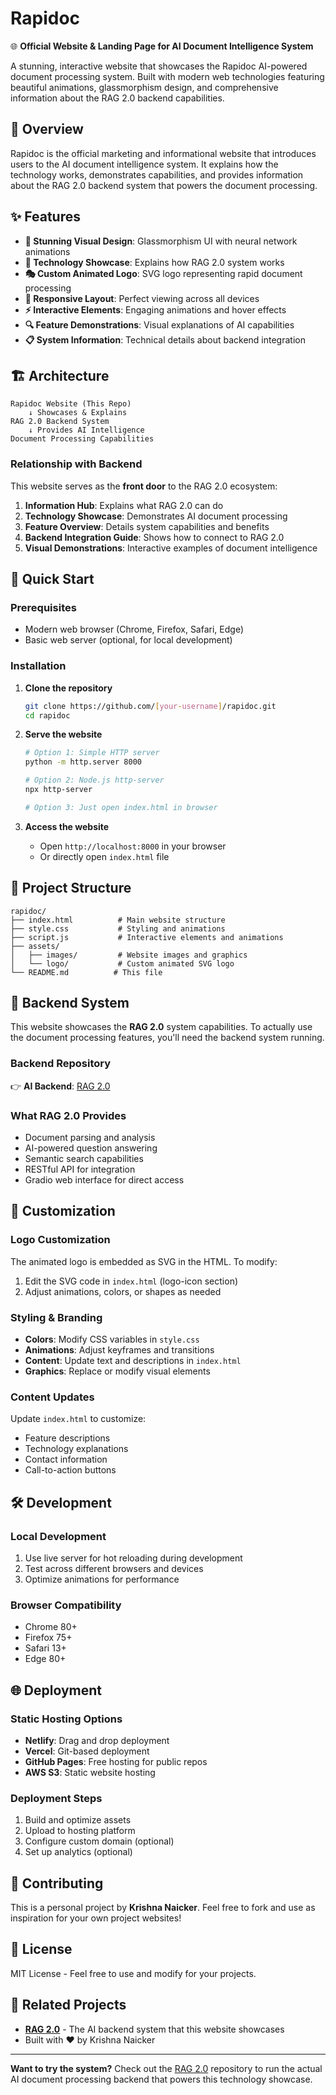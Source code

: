 # Rapidoc

🌐 **Official Website & Landing Page for AI Document Intelligence System**

A stunning, interactive website that showcases the Rapidoc AI-powered document processing system. Built with modern web technologies featuring beautiful animations, glassmorphism design, and comprehensive information about the RAG 2.0 backend capabilities.

## 🎯 Overview

Rapidoc is the official marketing and informational website that introduces users to the AI document intelligence system. It explains how the technology works, demonstrates capabilities, and provides information about the RAG 2.0 backend system that powers the document processing.

## ✨ Features

- **🎨 Stunning Visual Design**: Glassmorphism UI with neural network animations
- **📖 Technology Showcase**: Explains how RAG 2.0 system works
- **🎭 Custom Animated Logo**: SVG logo representing rapid document processing
- **📱 Responsive Layout**: Perfect viewing across all devices
- **⚡ Interactive Elements**: Engaging animations and hover effects
- **🔍 Feature Demonstrations**: Visual explanations of AI capabilities
- **📋 System Information**: Technical details about backend integration

## 🏗️ Architecture

```
Rapidoc Website (This Repo)
    ↓ Showcases & Explains
RAG 2.0 Backend System
    ↓ Provides AI Intelligence
Document Processing Capabilities
```

### Relationship with Backend

This website serves as the **front door** to the RAG 2.0 ecosystem:

1. **Information Hub**: Explains what RAG 2.0 can do
2. **Technology Showcase**: Demonstrates AI document processing
3. **Feature Overview**: Details system capabilities and benefits
4. **Backend Integration Guide**: Shows how to connect to RAG 2.0
5. **Visual Demonstrations**: Interactive examples of document intelligence

## 🚀 Quick Start

### Prerequisites

- Modern web browser (Chrome, Firefox, Safari, Edge)
- Basic web server (optional, for local development)

### Installation

1. **Clone the repository**
   ```bash
   git clone https://github.com/[your-username]/rapidoc.git
   cd rapidoc
   ```

2. **Serve the website**
   ```bash
   # Option 1: Simple HTTP server
   python -m http.server 8000
   
   # Option 2: Node.js http-server
   npx http-server
   
   # Option 3: Just open index.html in browser
   ```

3. **Access the website**
   - Open `http://localhost:8000` in your browser
   - Or directly open `index.html` file

## 📁 Project Structure

```
rapidoc/
├── index.html          # Main website structure
├── style.css           # Styling and animations
├── script.js           # Interactive elements and animations
├── assets/            
│   ├── images/         # Website images and graphics
│   └── logo/           # Custom animated SVG logo
└── README.md          # This file
```

## 🔗 Backend System

This website showcases the **RAG 2.0** system capabilities. To actually use the document processing features, you'll need the backend system running.

### Backend Repository

👉 **AI Backend**: [RAG 2.0](https://github.com/[your-username]/RAG-2.0)

### What RAG 2.0 Provides

- Document parsing and analysis
- AI-powered question answering
- Semantic search capabilities
- RESTful API for integration
- Gradio web interface for direct access

## 🎨 Customization

### Logo Customization
The animated logo is embedded as SVG in the HTML. To modify:
1. Edit the SVG code in `index.html` (logo-icon section)
2. Adjust animations, colors, or shapes as needed

### Styling & Branding
- **Colors**: Modify CSS variables in `style.css`
- **Animations**: Adjust keyframes and transitions
- **Content**: Update text and descriptions in `index.html`
- **Graphics**: Replace or modify visual elements

### Content Updates
Update `index.html` to customize:
- Feature descriptions
- Technology explanations
- Contact information
- Call-to-action buttons

## 🛠️ Development

### Local Development
1. Use live server for hot reloading during development
2. Test across different browsers and devices
3. Optimize animations for performance

### Browser Compatibility
- Chrome 80+
- Firefox 75+
- Safari 13+
- Edge 80+

## 🌐 Deployment

### Static Hosting Options
- **Netlify**: Drag and drop deployment
- **Vercel**: Git-based deployment
- **GitHub Pages**: Free hosting for public repos
- **AWS S3**: Static website hosting

### Deployment Steps
1. Build and optimize assets
2. Upload to hosting platform
3. Configure custom domain (optional)
4. Set up analytics (optional)

## 🤝 Contributing

This is a personal project by **Krishna Naicker**. Feel free to fork and use as inspiration for your own project websites!

## 📄 License

MIT License - Feel free to use and modify for your projects.

## 🔗 Related Projects

- **[RAG 2.0](https://github.com/KrishnaNaicker/RAG-2.0)** - The AI backend system that this website showcases
- Built with ❤️ by Krishna Naicker

---

**Want to try the system?** Check out the [RAG 2.0](https://github.com/KrishnaNaicker/RAG-2.0) repository to run the actual AI document processing backend that powers this technology showcase.
